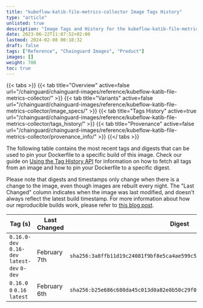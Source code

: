 ```yaml
---
title: "kubeflow-katib-file-metrics-collector Image Tags History"
type: "article"
unlisted: true
description: "Image Tags and History for the kubeflow-katib-file-metrics-collector Chainguard Image"
date: 2023-06-22T11:07:52+02:00
lastmod: 2024-02-08 00:18:32
draft: false
tags: ["Reference", "Chainguard Images", "Product"]
images: []
weight: 700
toc: true
---
```


{{< tabs >}}
{{< tab title="Overview" active=false url="/chainguard/chainguard-images/reference/kubeflow-katib-file-metrics-collector/" >}}
{{< tab title="Variants" active=false url="/chainguard/chainguard-images/reference/kubeflow-katib-file-metrics-collector/image_specs/" >}}
{{< tab title="Tags History" active=true url="/chainguard/chainguard-images/reference/kubeflow-katib-file-metrics-collector/tags_history/" >}}
{{< tab title="Provenance" active=false url="/chainguard/chainguard-images/reference/kubeflow-katib-file-metrics-collector/provenance_info/" >}}
{{</ tabs >}}

The following table contains the most recent tags and digests that can be used to pin your Dockerfile to a specific build of this image. Check our guide on [Using the Tag History API](/chainguard/chainguard-images/using-the-tag-history-api/) for information on how to fetch all tags from an image and how to pin your Dockerfile to a specific digest.

Please note that digests and timestamps only change when there is a change to the image, even though images are rebuilt every night. The "Last Changed" column indicates when the image was last modified, and doesn't always reflect the latest build timestamp. For more information about how our reproducible builds work, please refer to [this blog post](https://www.chainguard.dev/unchained/reproducing-chainguards-reproducible-image-builds).

| Tag (s)                                       | Last Changed | Digest                                                                    |
|-----------------------------------------------|--------------|---------------------------------------------------------------------------|
|  `0.16.0-dev` `0.16-dev` `latest-dev` `0-dev` | February 7th | `sha256:3a8ffb11d19c24081f9bf8e5ca4ae599c5bc32abd8d2f7999a3cd0d6c162e505` |
|  `0.16.0` `0` `0.16` `latest`                 | February 6th | `sha256:b25e686c680da45c013d0a82e0b50c29f00ae8641ba5d8d7f43289862c4e530b` |

